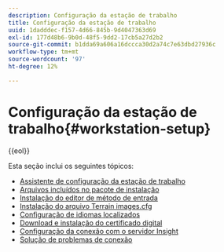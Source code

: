 ```yaml
---
description: Configuração da estação de trabalho
title: Configuração da estação de trabalho
uuid: 1dadddec-f157-4d66-845b-9d4047363d69
exl-id: 177d48b6-9b0d-48f5-9dd2-17cb5a27d2b2
source-git-commit: b1dda69a606a16dccca30d2a74c7e63dbd27936c
workflow-type: tm+mt
source-wordcount: '97'
ht-degree: 12%

---
```


# Configuração da estação de trabalho{#workstation-setup}

{{eol}}

Esta seção inclui os seguintes tópicos:

* [Assistente de configuração da estação de trabalho](dwb-client-installer.md)
* [Arquivos incluídos no pacote de instalação](c-install-pkg.md)
* [Instalação do editor de método de entrada](https://experienceleague.adobe.com/docs/data-workbench/using/install/workstation-setup/c-localized-ime.html)
* [Instalação do arquivo Terrain images.cfg](https://experienceleague.adobe.com/docs/data-workbench/using/install/workstation-setup/c-setting-localized-languages.html)
* [Configuração de idiomas localizados](https://experienceleague.adobe.com/docs/data-workbench/using/install/workstation-setup/c-setting-localized-languages.html)
* [Download e instalação do certificado digital](https://experienceleague.adobe.com/docs/data-workbench/using/install/workstation-setup/c-dgtl-crtf.html)
* [Configuração da conexão com o servidor Insight](https://experienceleague.adobe.com/docs/data-workbench/using/install/workstation-setup/c-conn-isvr.html)
* [Solução de problemas de conexão](https://experienceleague.adobe.com/docs/data-workbench/using/install/workstation-setup/t-conn-trbsh.html)
